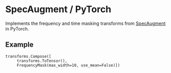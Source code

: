 # SpecAugment / PyTorch

Implements the frequency and time masking transforms from [SpecAugment](https://arxiv.org/abs/1904.08779) in PyTorch.

## Example

    transforms.Compose([
         transforms.ToTensor(),
         FrequencyMask(max_width=10, use_mean=False)])